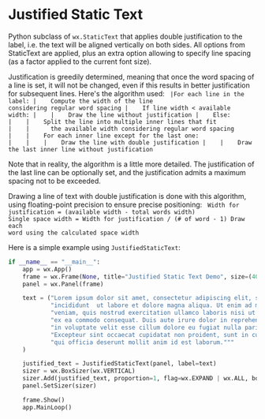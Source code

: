 # Justified Static Text
Python subclass of `wx.StaticText` that applies double justification to the label, i.e. the text will be aligned vertically on both sides. All options from StaticText are applied, plus an extra option allowing to specify line
spacing (as a factor applied to the current font size).

Justification is greedily determined, meaning that once the word spacing of a line is set, it will not be changed, even if this results in better justification for subsequent lines. Here's the algorithm used:
<code>
|For each line in the label: 
|&nbsp;&nbsp;&nbsp;&nbsp;Compute the width of the line considering regular word spacing
|&nbsp;&nbsp;&nbsp;&nbsp;If line width < available width:
|&nbsp;&nbsp;&nbsp;&nbsp;|&nbsp;&nbsp;&nbsp;&nbsp;Draw the line without justification
|&nbsp;&nbsp;&nbsp;&nbsp;Else: 
|&nbsp;&nbsp;&nbsp;&nbsp;|&nbsp;&nbsp;&nbsp;&nbsp;Split the line into multiple inner lines that fit
|&nbsp;&nbsp;&nbsp;&nbsp;|&nbsp;&nbsp;&nbsp;&nbsp;&nbsp;&nbsp;the available width considering regular word spacing
|&nbsp;&nbsp;&nbsp;&nbsp;|&nbsp;&nbsp;&nbsp;&nbsp;For each inner line except for the last one:
|&nbsp;&nbsp;&nbsp;&nbsp;|&nbsp;&nbsp;&nbsp;&nbsp;|&nbsp;&nbsp;&nbsp;&nbsp;Draw the line with double justification
|&nbsp;&nbsp;&nbsp;&nbsp;|&nbsp;&nbsp;&nbsp;&nbsp;Draw the last inner line without justification
</code>      

Note that in reality, the algorithm is a little more detailed. The justification of the last line can be optionally set, and the justification admits a maximum spacing not to be exceeded.

Drawing a line of text with double justification is done with this algorithm, using floating-point precision to ensure precise positioning:
<code>
Width for justification = (available width - total words width)
Single space width = Width for justification / (# of word - 1)
Draw each word using the calculated space width
</code>

Here is a simple example using `JustifiedStaticText`:
```python
if __name__ == "__main__":
    app = wx.App()
    frame = wx.Frame(None, title="Justified Static Text Demo", size=(400, 300))
    panel = wx.Panel(frame)

    text = ("Lorem ipsum dolor sit amet, consectetur adipiscing elit, sed do eiusmod tempor "
            "incididunt  ut labore et dolore magna aliqua. Ut enim ad minim "
            "veniam, quis nostrud exercitation ullamco laboris nisi ut aliquip "
            "ex ea commodo consequat. Duis aute irure dolor in reprehenderit "
            "in voluptate velit esse cillum dolore eu fugiat nulla pariatur. "
            "Excepteur sint occaecat cupidatat non proident, sunt in culpa "
            "qui officia deserunt mollit anim id est laborum."""
    )

    justified_text = JustifiedStaticText(panel, label=text)
    sizer = wx.BoxSizer(wx.VERTICAL)    
    sizer.Add(justified_text, proportion=1, flag=wx.EXPAND | wx.ALL, border=10)
    panel.SetSizer(sizer)

    frame.Show()
    app.MainLoop()
```

    

